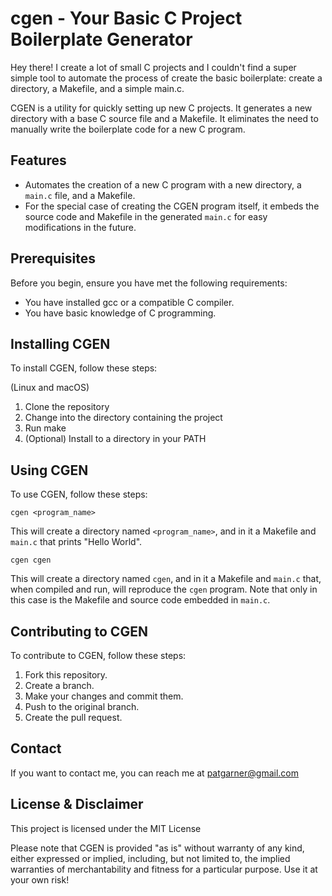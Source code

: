 # cgen - Your Basic C Project Boilerplate Generator

Hey there! I create a lot of small C projects and I couldn't find a super simple tool to automate the process of create the basic boilerplate: create a directory, a Makefile, and a simple main.c.

CGEN is a utility for quickly setting up new C projects. It generates a new directory with a base C source file and a Makefile. It eliminates the need to manually write the boilerplate code for a new C program.

## Features

- Automates the creation of a new C program with a new directory, a `main.c` file, and a Makefile.
- For the special case of creating the CGEN program itself, it embeds the source code and Makefile in the generated `main.c` for easy modifications in the future.

## Prerequisites

Before you begin, ensure you have met the following requirements:

- You have installed gcc or a compatible C compiler.
- You have basic knowledge of C programming.

## Installing CGEN

To install CGEN, follow these steps:

(Linux and macOS)

1. Clone the repository
2. Change into the directory containing the project
3. Run make
4. (Optional) Install to a directory in your PATH

## Using CGEN

To use CGEN, follow these steps:

`cgen <program_name>`

This will create a directory named `<program_name>`, and in it a Makefile and `main.c` that prints "Hello World".

`cgen cgen`

This will create a directory named `cgen`, and in it a Makefile and `main.c` that, when compiled and run, will reproduce the `cgen` program. Note that only in this case is the Makefile and source code embedded in `main.c`.

## Contributing to CGEN

To contribute to CGEN, follow these steps:

1. Fork this repository.
2. Create a branch.
3. Make your changes and commit them.
4. Push to the original branch.
5. Create the pull request.

## Contact

If you want to contact me, you can reach me at patgarner@gmail.com

## License & Disclaimer

This project is licensed under the MIT License

Please note that CGEN is provided "as is" without warranty of any kind, either expressed or implied, including, but not limited to, the implied warranties of merchantability and fitness for a particular purpose. Use it at your own risk!

